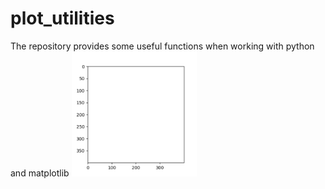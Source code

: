 # plot_utilities
The repository provides some useful functions when working with python and matplotlib
<img src="https://github.com/janek-gross/plot_utilities/blob/master/test.gif?raw=true" width="200" height="200" />
